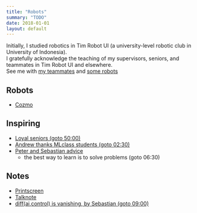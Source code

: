 ```yaml
---
title: "Robots"
summary: "TODO"
date: 2018-01-01
layout: default
---
```


Initially, I studied robotics in Tim Robot UI (a university-level robotic club in University of Indonesia). <br />
I gratefully acknowledge the teaching of my supervisors, seniors, and teammates in Tim Robot UI and elsewhere. <br />
See me with [my teammates](https://photos.app.goo.gl/7ChgnYcrqtAY2ieJ2) and [some robots](https://photos.app.goo.gl/soMObj1VDShBW1sL2)

## Robots
* [Cozmo](https://www.youtube.com/watch?time_continue=17&v=ldi1NCpe2Aw)

## Inspiring
* [Loyal seniors (goto 50:00)](https://www.youtube.com/watch?v=qMgGqHo8nsg)
* [Andrew thanks MLclass students (goto 02:30)](https://www.youtube.com/watch?v=Qz41Q89cHGM&list=PLVJA7edNhnRTYqqW5zIj0gkVmxWnkXqTP&index=107)
* [Peter and Sebastian advice](https://www.youtube.com/watch?v=Y6LF-_-pMgI)
  * the best way to learn is to solve problems (goto 06:30)

## Notes
* [Printscreen](https://photos.app.goo.gl/p2xnILiK5HJ1l4S52)
* [Talknote](https://github.com/tttor/talk)
* [diff(ai,control) is vanishing, by Sebastian (goto 09:00)](https://www.youtube.com/watch?v=XF_ACsJiz64)
